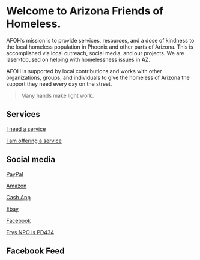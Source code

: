 
# Welcome to Arizona Friends of Homeless.

AFOH’s mission is to provide services, resources, and a dose of kindness to the local homeless population in Phoenix and other parts of Arizona. This is accomplished via local outreach, social media, and our projects.
We are laser-focused on helping with homelessness issues in AZ.

AFOH is supported by local contributions and works with other organizations, groups, and individuals to give the homeless of Arizona the support they need every day on the street.

> Many hands make light work.

## Services
<a class="button" href="/services/request">I need a service</a>

<a class="button" href="/services/post">I am offering a service</a>

## Social media
<a class="button" href="https://www.paypal.com/fundraiser/charity/3680352">PayPal</a>

<a class="button" href="https://www.amazon.com/hz/wishlist/ls/2SR1GI6QZTLG6">Amazon</a>

<a class="button" href="http://cash.app/$AZFRIENDSOFHOMELESS">Cash App</a>

<a class="button" href="https://charity.ebay.com/charity/Arizona-Friends-of-Homeless/3680352">Ebay</a>

<a class="button" href="https://www.facebook.com/groups/arizonafriendsofhomeless">Facebook</a>

<a class="button" href="https://www.frysfood.com/i/community/community-rewards">Frys NPO is PD434</a>

## Facebook Feed

